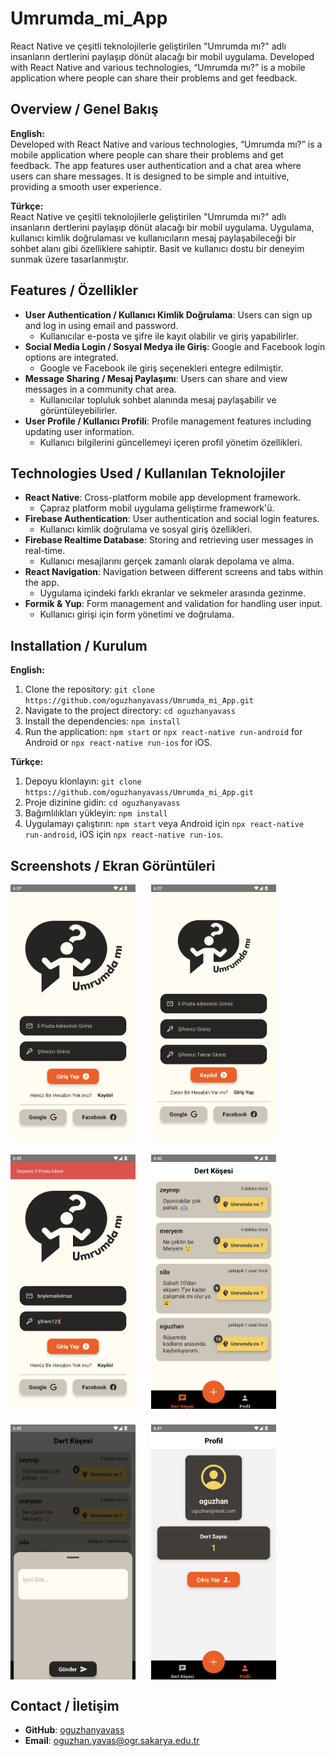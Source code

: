 
# Umrumda_mi_App
React Native ve çeşitli teknolojilerle geliştirilen "Umrumda mı?" adlı insanların dertlerini paylaşıp dönüt alacağı bir mobil uygulama.  Developed with React Native and various technologies, “Umrumda mı?” is a mobile application where people can share their problems and get feedback.


## Overview / Genel Bakış

**English:**  
Developed with React Native and various technologies, “Umrumda mı?” is a mobile application where people can share their problems and get feedback. The app features user authentication and a chat area where users can share messages. It is designed to be simple and intuitive, providing a smooth user experience.  

**Türkçe:**  
React Native ve çeşitli teknolojilerle geliştirilen "Umrumda mı?" adlı insanların dertlerini paylaşıp dönüt alacağı bir mobil uygulama. Uygulama, kullanıcı kimlik doğrulaması  ve kullanıcıların mesaj paylaşabileceği bir sohbet alanı gibi özelliklere sahiptir. Basit ve kullanıcı dostu bir deneyim sunmak üzere tasarlanmıştır.

## Features / Özellikler

- **User Authentication / Kullanıcı Kimlik Doğrulama**: Users can sign up and log in using email and password.
  - Kullanıcılar e-posta ve şifre ile kayıt olabilir ve giriş yapabilirler.
- **Social Media Login / Sosyal Medya ile Giriş**: Google and Facebook login options are integrated.
  - Google ve Facebook ile giriş seçenekleri entegre edilmiştir.
- **Message Sharing / Mesaj Paylaşımı**: Users can share and view messages in a community chat area.
  - Kullanıcılar topluluk sohbet alanında mesaj paylaşabilir ve görüntüleyebilirler.
- **User Profile / Kullanıcı Profili**: Profile management features including updating user information.
  - Kullanıcı bilgilerini güncellemeyi içeren profil yönetim özellikleri.

## Technologies Used / Kullanılan Teknolojiler

- **React Native**: Cross-platform mobile app development framework.
  - Çapraz platform mobil uygulama geliştirme framework'ü.
- **Firebase Authentication**: User authentication and social login features.
  - Kullanıcı kimlik doğrulama ve sosyal giriş özellikleri.
- **Firebase Realtime Database**: Storing and retrieving user messages in real-time.
  - Kullanıcı mesajlarını gerçek zamanlı olarak depolama ve alma.
- **React Navigation**: Navigation between different screens and tabs within the app.
  - Uygulama içindeki farklı ekranlar ve sekmeler arasında gezinme.
- **Formik & Yup**: Form management and validation for handling user input.
  - Kullanıcı girişi için form yönetimi ve doğrulama.

## Installation / Kurulum

**English:**  
1. Clone the repository: `git clone https://github.com/oguzhanyavass/Umrumda_mi_App.git`
2. Navigate to the project directory: `cd oguzhanyavass`
3. Install the dependencies: `npm install`
4. Run the application: `npm start` or `npx react-native run-android` for Android or `npx react-native run-ios` for iOS.

**Türkçe:**  
1. Depoyu klonlayın: `git clone https://github.com/oguzhanyavass/Umrumda_mi_App.git`
2. Proje dizinine gidin: `cd oguzhanyavass`
3. Bağımlılıkları yükleyin: `npm install`
4. Uygulamayı çalıştırın: `npm start` veya Android için `npx react-native run-android`, iOS için `npx react-native run-ios`.

## Screenshots / Ekran Görüntüleri

<div style="display: flex; flex-wrap: wrap; gap: 25px;">
  <img src="./img/login.png" alt="Login Screen" width="200"/>
  <img src="./img/signup.png" alt="SignUp Screen" width="200"/>
  <img src="./img/flashnot.png" alt="Flash Not" width="200"/>
  <img src="./img/main.png" alt="Main Screen" width="200"/>
  <img src="./img/modal.png" alt="Content Modal" width="200"/>
  <img src="./img/profile.png" alt="Profile Screen" width="200"/>
</div>


## Contact / İletişim

- **GitHub**: [oguzhanyavass](https://github.com/oguzhanyavass)
- **Email**: oguzhan.yavas@ogr.sakarya.edu.tr
